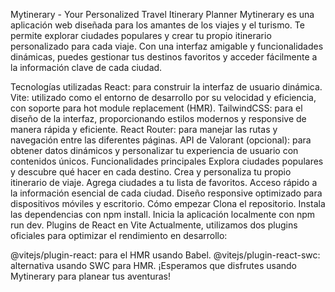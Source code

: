 Mytinerary - Your Personalized Travel Itinerary Planner
Mytinerary es una aplicación web diseñada para los amantes de los viajes y el turismo. Te permite explorar ciudades populares y crear tu propio itinerario personalizado para cada viaje. Con una interfaz amigable y funcionalidades dinámicas, puedes gestionar tus destinos favoritos y acceder fácilmente a la información clave de cada ciudad.

Tecnologías utilizadas
React: para construir la interfaz de usuario dinámica.
Vite: utilizado como el entorno de desarrollo por su velocidad y eficiencia, con soporte para hot module replacement (HMR).
TailwindCSS: para el diseño de la interfaz, proporcionando estilos modernos y responsive de manera rápida y eficiente.
React Router: para manejar las rutas y navegación entre las diferentes páginas.
API de Valorant (opcional): para obtener datos dinámicos y personalizar tu experiencia de usuario con contenidos únicos.
Funcionalidades principales
Explora ciudades populares y descubre qué hacer en cada destino.
Crea y personaliza tu propio itinerario de viaje.
Agrega ciudades a tu lista de favoritos.
Acceso rápido a la información esencial de cada ciudad.
Diseño responsive optimizado para dispositivos móviles y escritorio.
Cómo empezar
Clona el repositorio.
Instala las dependencias con npm install.
Inicia la aplicación localmente con npm run dev.
Plugins de React en Vite
Actualmente, utilizamos dos plugins oficiales para optimizar el rendimiento en desarrollo:

@vitejs/plugin-react: para el HMR usando Babel.
@vitejs/plugin-react-swc: alternativa usando SWC para HMR.
¡Esperamos que disfrutes usando Mytinerary para planear tus aventuras!
